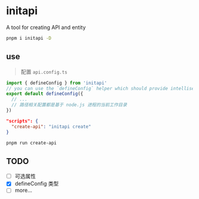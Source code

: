 # initapi

A tool for creating API and entity

```bash
pnpm i initapi -D
```

## use

> 配置 `api.config.ts`

```ts
import { defineConfig } from 'initapi'
// you can use the `defineConfig` helper which should provide intellisense without the need for jsdoc annotations:
export default defineConfig({
  // ...
  // 路径相关配置都是基于 node.js 进程的当前工作目录
})
```

```package.json
"scripts": {
  "create-api": "initapi create"
}
```

```bash
pnpm run create-api
```

## TODO

- [ ] 可选属性
- [x] defineConfig 类型
- [ ] more...
